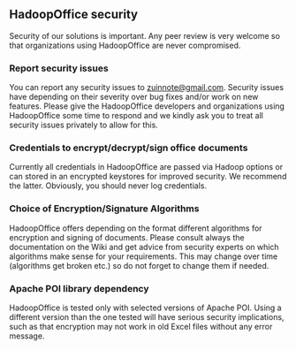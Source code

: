 ## HadoopOffice security
Security of our solutions is important. Any peer review is very welcome so that organizations using HadoopOffice are never compromised.

### Report security issues
 You can report any security issues to zuinnote@gmail.com. Security issues have depending on their severity over bug fixes and/or work on new features. Please give the HadoopOffice developers and organizations using HadoopOffice some time to respond and we kindly ask you to treat all security issues privately to allow for this.
 
### Credentials to encrypt/decrypt/sign office documents
Currently all credentials in HadoopOffice are passed via Hadoop options or can stored in an encrypted keystores for improved security. We recommend the latter. Obviously, you should never log credentials.

### Choice of Encryption/Signature Algorithms
HadoopOffice offers depending on the format different algorithms for encryption and signing of documents. Please consult always the documentation on the Wiki and get advice from security experts on which algorithms make sense for your requirements. This may change over time (algorithms get broken etc.) so do not forget to change them if needed.


### Apache POI library dependency
HadoopOffice is tested only with selected versions of Apache POI. Using a different version than the one tested will have serious security implications, such as that encryption may not work in old Excel files without any error message.
